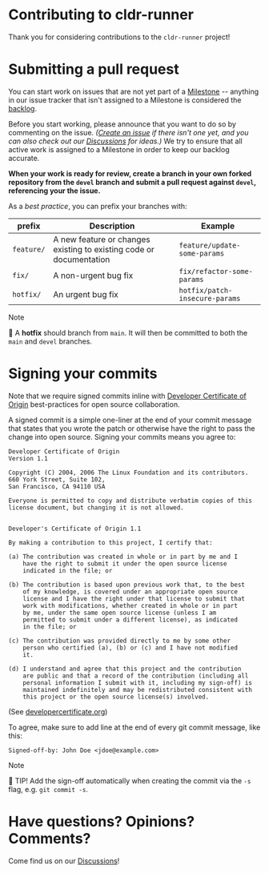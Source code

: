 # Contributing to cldr-runner

Thank you for considering contributions to the `cldr-runner` project!

# Submitting a pull request

You can start work on issues that are not yet part of a [Milestone](https://github.com/cloudera-labs/cldr-runner/milestones) -- anything in our issue tracker that isn't assigned to a Milestone is considered the [backlog](https://github.com/cloudera-labs/cldr-runner/issues?q=is%3Aopen+is%3Aissue+no%3Amilestone). 

Before you start working, please announce that you want to do so by commenting on the issue. _([Create an issue](https://github.com/cloudera-labs/cldr-runner/issues/new?labels=enhancement) if there isn't one yet, and you can also check out our [Discussions](https://github.com/cloudera-labs/cldr-runner/discussions) for ideas.)_ We try to ensure that all active work is assigned to a Milestone in order to keep our backlog accurate.

**When your work is ready for review, create a branch in your own forked repository from the `devel` branch and submit a pull request against `devel`, referencing your the issue.**

As a _best practice_, you can prefix your branches with:

|prefix|Description|Example|
|------|-----------|-------|
|`feature/`|A new feature or changes existing to existing code or documentation|`feature/update-some-params`|
|`fix/`|A non-urgent bug fix|`fix/refactor-some-params`|
|`hotfix/`|An urgent bug fix|`hotfix/patch-insecure-params`|

> [!NOTE]
> :fire_extinguisher: A **hotfix** should branch from `main`. It will then be committed to both the `main` and `devel` branches.

# Signing your commits

Note that we require signed commits inline with [Developer Certificate of Origin](https://developercertificate.org/) best-practices for open source collaboration.

A signed commit is a simple one-liner at the end of your commit message that states that you wrote the patch or otherwise have the right to pass the change into open source.  Signing your commits means you agree to:

```
Developer Certificate of Origin
Version 1.1

Copyright (C) 2004, 2006 The Linux Foundation and its contributors.
660 York Street, Suite 102,
San Francisco, CA 94110 USA

Everyone is permitted to copy and distribute verbatim copies of this
license document, but changing it is not allowed.


Developer's Certificate of Origin 1.1

By making a contribution to this project, I certify that:

(a) The contribution was created in whole or in part by me and I
    have the right to submit it under the open source license
    indicated in the file; or

(b) The contribution is based upon previous work that, to the best
    of my knowledge, is covered under an appropriate open source
    license and I have the right under that license to submit that
    work with modifications, whether created in whole or in part
    by me, under the same open source license (unless I am
    permitted to submit under a different license), as indicated
    in the file; or

(c) The contribution was provided directly to me by some other
    person who certified (a), (b) or (c) and I have not modified
    it.

(d) I understand and agree that this project and the contribution
    are public and that a record of the contribution (including all
    personal information I submit with it, including my sign-off) is
    maintained indefinitely and may be redistributed consistent with
    this project or the open source license(s) involved.
```

(See [developercertificate.org](https://developercertificate.org/))

To agree, make sure to add line at the end of every git commit message, like this:

```
Signed-off-by: John Doe <jdoe@example.com>
```

> [!NOTE]
> :rocket: TIP! Add the sign-off automatically when creating the commit via the `-s` flag, e.g. `git commit -s`.

# Have questions? Opinions? Comments?

Come find us on our [Discussions](https://github.com/cloudera-labs/cldr-runner/discussions)!
